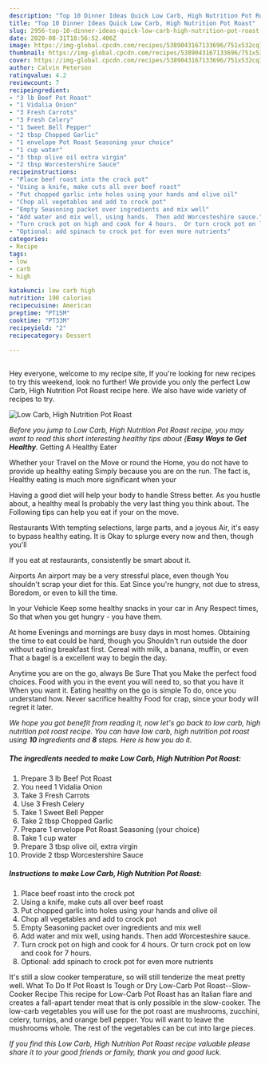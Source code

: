```yaml
---
description: "Top 10 Dinner Ideas Quick Low Carb, High Nutrition Pot Roast"
title: "Top 10 Dinner Ideas Quick Low Carb, High Nutrition Pot Roast"
slug: 2956-top-10-dinner-ideas-quick-low-carb-high-nutrition-pot-roast
date: 2020-08-31T18:56:52.406Z
image: https://img-global.cpcdn.com/recipes/5389043167133696/751x532cq70/low-carb-high-nutrition-pot-roast-recipe-main-photo.jpg
thumbnail: https://img-global.cpcdn.com/recipes/5389043167133696/751x532cq70/low-carb-high-nutrition-pot-roast-recipe-main-photo.jpg
cover: https://img-global.cpcdn.com/recipes/5389043167133696/751x532cq70/low-carb-high-nutrition-pot-roast-recipe-main-photo.jpg
author: Calvin Peterson
ratingvalue: 4.2
reviewcount: 7
recipeingredient:
- "3 lb Beef Pot Roast"
- "1 Vidalia Onion"
- "3 Fresh Carrots"
- "3 Fresh Celery"
- "1 Sweet Bell Pepper"
- "2 tbsp Chopped Garlic"
- "1 envelope Pot Roast Seasoning your choice"
- "1 cup water"
- "3 tbsp olive oil extra virgin"
- "2 tbsp Worcestershire Sauce"
recipeinstructions:
- "Place beef roast into the crock pot"
- "Using a knife, make cuts all over beef roast"
- "Put chopped garlic into holes using your hands and olive oil"
- "Chop all vegetables and add to crock pot"
- "Empty Seasoning packet over ingredients and mix well"
- "Add water and mix well, using hands.  Then add Worcesteshire sauce."
- "Turn crock pot on high and cook for 4 hours.  Or turn crock pot on low and cook for 7 hours."
- "Optional: add spinach to crock pot for even more nutrients"
categories:
- Recipe
tags:
- low
- carb
- high

katakunci: low carb high 
nutrition: 190 calories
recipecuisine: American
preptime: "PT15M"
cooktime: "PT33M"
recipeyield: "2"
recipecategory: Dessert

---
```

<br>
Hey everyone, welcome to my recipe site, If you're looking for new recipes to try this weekend, look no further! We provide you only the perfect Low Carb, High Nutrition Pot Roast recipe here. We also have wide variety of recipes to try.
<br>


![Low Carb, High Nutrition Pot Roast](https://img-global.cpcdn.com/recipes/5389043167133696/751x532cq70/low-carb-high-nutrition-pot-roast-recipe-main-photo.jpg)

<i>Before you jump to Low Carb, High Nutrition Pot Roast recipe, you may want to read this short interesting healthy tips about {<strong>Easy Ways to Get Healthy</strong>.</i>
Getting A Healthy Eater

Whether your Travel on the Move or round the
Home, you do not have to provide up healthy eating
Simply because you are on the run. The fact is,
Healthy eating is much more significant when your


Having a good diet will help your body to handle
Stress better. As you hustle about, a healthy meal
Is probably the very last thing you think about. The
Following tips can help you eat if your on the move.

Restaurants
With tempting selections, large parts, and a joyous 
Air, it's easy to bypass healthy eating. It is 
Okay to splurge every now and then, though you'll

If you eat at restaurants, consistently be smart
about it.

Airports
An airport may be a very stressful place, even though 
You shouldn't scrap your diet for this. Eat
Since you're hungry, not due to stress,
Boredom, or even to kill the time.

In your Vehicle 
Keep some healthy snacks in your car in Any Respect times,
So that when you get hungry - you have them.

At home
Evenings and mornings are busy days in most homes.
Obtaining the time to eat could be hard, though you
Shouldn't run outside the door without eating breakfast
first. Cereal with milk, a banana, muffin, or even
That a bagel is a excellent way to begin the day.

Anytime you are on the go, always Be Sure That you
Make the perfect food choices. 
Food with you in the event you will need to, so that you have it
When you want it. Eating healthy on the go is simple 
To do, once you understand how. Never sacrifice healthy
Food for crap, since your body will regret it later.


<i>We hope you got benefit from reading it, now let's go back to low carb, high nutrition pot roast recipe. You can have low carb, high nutrition pot roast using <strong>10</strong> ingredients and <strong>8</strong> steps. Here is how you do it.
</i>

##### The ingredients needed to make Low Carb, High Nutrition Pot Roast:

1. Prepare 3 lb Beef Pot Roast
1. You need 1 Vidalia Onion
1. Take 3 Fresh Carrots
1. Use 3 Fresh Celery
1. Take 1 Sweet Bell Pepper
1. Take 2 tbsp Chopped Garlic
1. Prepare 1 envelope Pot Roast Seasoning (your choice)
1. Take 1 cup water
1. Prepare 3 tbsp olive oil, extra virgin
1. Provide 2 tbsp Worcestershire Sauce


##### Instructions to make Low Carb, High Nutrition Pot Roast:

1. Place beef roast into the crock pot
1. Using a knife, make cuts all over beef roast
1. Put chopped garlic into holes using your hands and olive oil
1. Chop all vegetables and add to crock pot
1. Empty Seasoning packet over ingredients and mix well
1. Add water and mix well, using hands.  Then add Worcesteshire sauce.
1. Turn crock pot on high and cook for 4 hours.  Or turn crock pot on low and cook for 7 hours.
1. Optional: add spinach to crock pot for even more nutrients


It&#39;s still a slow cooker temperature, so will still tenderize the meat pretty well. What To Do If Pot Roast Is Tough or Dry Low-Carb Pot Roast--Slow-Cooker Recipe This recipe for Low-Carb Pot Roast has an Italian flare and creates a fall-apart tender meat that is only possible in the slow-cooker. The low-carb vegetables you will use for the pot roast are mushrooms, zucchini, celery, turnips, and orange bell pepper. You will want to leave the mushrooms whole. The rest of the vegetables can be cut into large pieces. 

<i>If you find this Low Carb, High Nutrition Pot Roast recipe valuable please share it to your good friends or family, thank you and good luck.</i>
